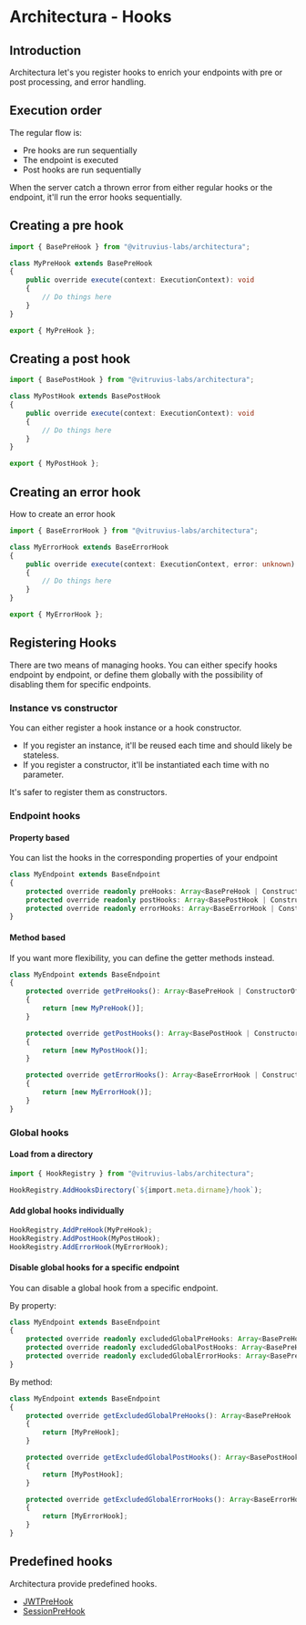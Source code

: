 # Architectura - Hooks

## Introduction

Architectura let's you register hooks to enrich your endpoints with pre or post processing, and error handling.

## Execution order

The regular flow is:
- Pre hooks are run sequentially
- The endpoint is executed
- Post hooks are run sequentially

When the server catch a thrown error from either regular hooks or the endpoint, it'll run the error hooks sequentially.

## Creating a pre hook

```ts
import { BasePreHook } from "@vitruvius-labs/architectura";

class MyPreHook extends BasePreHook
{
	public override execute(context: ExecutionContext): void
	{
		// Do things here
	}
}

export { MyPreHook };
```

## Creating a post hook

```ts
import { BasePostHook } from "@vitruvius-labs/architectura";

class MyPostHook extends BasePostHook
{
	public override execute(context: ExecutionContext): void
	{
		// Do things here
	}
}

export { MyPostHook };
```

## Creating an error hook

How to create an error hook
```ts
import { BaseErrorHook } from "@vitruvius-labs/architectura";

class MyErrorHook extends BaseErrorHook
{
	public override execute(context: ExecutionContext, error: unknown): void
	{
		// Do things here
	}
}

export { MyErrorHook };
```

## Registering Hooks

There are two means of managing hooks.
You can either specify hooks endpoint by endpoint, or define them globally with the possibility of disabling them for specific endpoints.

### Instance vs constructor

You can either register a hook instance or a hook constructor.
- If you register an instance, it'll be reused each time and should likely be stateless.
- If you register a constructor, it'll be instantiated each time with no parameter.

It's safer to register them as constructors.

### Endpoint hooks

#### Property based

You can list the hooks in the corresponding properties of your endpoint

```ts
class MyEndpoint extends BaseEndpoint
{
	protected override readonly preHooks: Array<BasePreHook | ConstructorOf<BasePreHook>> = [MyPreHook];
	protected override readonly postHooks: Array<BasePostHook | ConstructorOf<BasePostHook>> = [MyPostHook];
	protected override readonly errorHooks: Array<BaseErrorHook | ConstructorOf<BaseErrorHook>> = [MyErrorHook];
}
```

#### Method based

If you want more flexibility, you can define the getter methods instead.

```ts
class MyEndpoint extends BaseEndpoint
{
	protected override getPreHooks(): Array<BasePreHook | ConstructorOf<BasePreHook>>
	{
		return [new MyPreHook()];
	}

	protected override getPostHooks(): Array<BasePostHook | ConstructorOf<BasePostHook>>
	{
		return [new MyPostHook()];
	}

	protected override getErrorHooks(): Array<BaseErrorHook | ConstructorOf<BaseErrorHook>>
	{
		return [new MyErrorHook()];
	}
}
```

### Global hooks

#### Load from a directory

```ts
import { HookRegistry } from "@vitruvius-labs/architectura";

HookRegistry.AddHooksDirectory(`${import.meta.dirname}/hook`);
```

#### Add global hooks individually

```ts
HookRegistry.AddPreHook(MyPreHook);
HookRegistry.AddPostHook(MyPostHook);
HookRegistry.AddErrorHook(MyErrorHook);
```

#### Disable global hooks for a specific endpoint

You can disable a global hook from a specific endpoint.

By property:

```ts
class MyEndpoint extends BaseEndpoint
{
	protected override readonly excludedGlobalPreHooks: Array<BasePreHook | ConstructorOf<BasePreHook>> = [MyPreHook];
	protected override readonly excludedGlobalPostHooks: Array<BasePreHook | ConstructorOf<BasePreHook>> = [MyPostHook];
	protected override readonly excludedGlobalErrorHooks: Array<BasePreHook | ConstructorOf<BasePreHook>> = [MyErrorHook];
}
```

By method:

```ts
class MyEndpoint extends BaseEndpoint
{
	protected override getExcludedGlobalPreHooks(): Array<BasePreHook | ConstructorOf<BasePreHook>>
	{
		return [MyPreHook];
	}

	protected override getExcludedGlobalPostHooks(): Array<BasePostHook | ConstructorOf<BasePostHook>>
	{
		return [MyPostHook];
	}

	protected override getExcludedGlobalErrorHooks(): Array<BaseErrorHook | ConstructorOf<BaseErrorHook>>
	{
		return [MyErrorHook];
	}
}
```

## Predefined hooks

Architectura provide predefined hooks.

- [JWTPreHook](./authentication.md#JWTPreHook)
- [SessionPreHook](./authentication.md#SessionPreHook)
